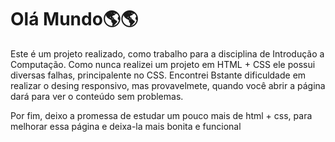 # Olá Mundo🌎🌎

Este é um projeto realizado, como trabalho para a disciplina de Introdução a Computação. Como nunca realizei um projeto em HTML + CSS ele possui diversas falhas, principalente no CSS.
Encontrei Bstante dificuldade em realizar o desing responsivo, mas provavelmete, quando você abrir a página dará para ver o conteúdo sem problemas.

Por fim, deixo a promessa de estudar um pouco mais de html + css, para melhorar essa página e deixa-la mais bonita e funcional
